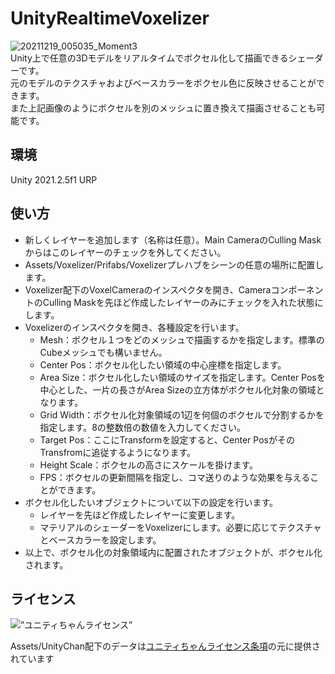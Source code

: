 # UnityRealtimeVoxelizer
![20211219_005035_Moment3](https://user-images.githubusercontent.com/8469918/146648770-a5ee3a10-4e2c-4123-8aab-47e746e47845.jpg)  
Unity上で任意の3Dモデルをリアルタイムでボクセル化して描画できるシェーダーです。    
元のモデルのテクスチャおよびベースカラーをボクセル色に反映させることができます。  
また上記画像のようにボクセルを別のメッシュに置き換えて描画させることも可能です。

## 環境
Unity 2021.2.5f1 URP

## 使い方
- 新しくレイヤーを追加します（名称は任意）。Main CameraのCulling Maskからはこのレイヤーのチェックを外してください。
- Assets/Voxelizer/Prifabs/Voxelizerプレハブをシーンの任意の場所に配置します。
- Voxelizer配下のVoxelCameraのインスペクタを開き、CameraコンポーネントのCulling Maskを先ほど作成したレイヤーのみにチェックを入れた状態にします。
- Voxelizerのインスペクタを開き、各種設定を行います。
  - Mesh：ボクセル１つをどのメッシュで描画するかを指定します。標準のCubeメッシュでも構いません。
  - Center Pos：ボクセル化したい領域の中心座標を指定します。
  - Area Size：ボクセル化したい領域のサイズを指定します。Center Posを中心とした、一片の長さがArea Sizeの立方体がボクセル化対象の領域となります。
  - Grid Width：ボクセル化対象領域の1辺を何個のボクセルで分割するかを指定します。8の整数倍の数値を入力してください。
  - Target Pos：ここにTransformを設定すると、Center PosがそのTransfromに追従するようになります。
  - Height Scale：ボクセルの高さにスケールを掛けます。
  - FPS：ボクセルの更新間隔を指定し、コマ送りのような効果を与えることができます。
- ボクセル化したいオブジェクトについて以下の設定を行います。
  - レイヤーを先ほど作成したレイヤーに変更します。
  - マテリアルのシェーダーをVoxelizerにします。必要に応じてテクスチャとベースカラーを設定します。
- 以上で、ボクセル化の対象領域内に配置されたオブジェクトが、ボクセル化されます。
## ライセンス
<div><img src=”http://unity-chan.com/images/imageLicenseLogo.png” alt=”ユニティちゃんライセンス”><p>Assets/UnityChan配下のデータは<a href=”http://unity-chan.com/contents/license_jp/” target=”_blank”>ユニティちゃんライセンス条項</a>の元に提供されています</p></div>
